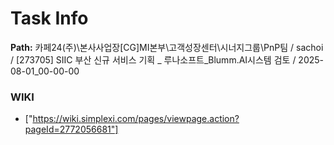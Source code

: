 # Task Info

**Path:** 카페24(주)\본사사업장\[CG]MI본부\고객성장센터\시너지그룹\PnP팀 / sachoi / [273705] SIIC 부산 신규 서비스 기획 _ 루나소프트_Blumm.AI시스템 검토 / 2025-08-01_00-00-00

### WIKI
- ["https://wiki.simplexi.com/pages/viewpage.action?pageId=2772056681"]

